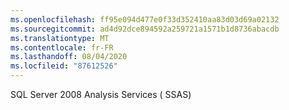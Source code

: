 ```yaml
---
ms.openlocfilehash: ff95e094d477e0f33d352410aa83d03d69a02132
ms.sourcegitcommit: ad4d92dce894592a259721a1571b1d8736abacdb
ms.translationtype: MT
ms.contentlocale: fr-FR
ms.lasthandoff: 08/04/2020
ms.locfileid: "87612526"
---
```

SQL Server 2008 Analysis Services \( SSAS\)
